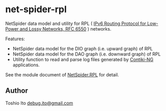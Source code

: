 # net-spider-rpl

NetSpider data model and utility for RPL ( [IPv6 Routing Protocol for Low-Power and Lossy Networks, RFC 6550](https://tools.ietf.org/html/rfc6550) ) networks.

Features:

- NetSpider data model for the DIO graph (i.e. upward graph) of RPL
- NetSpider data model for the DAO graph (i.e. downward graph) of RPL
- Utility function to read and parse log files generated by [Contiki-NG](http://contiki-ng.org/) applications.

See the module document of [NetSpider.RPL](https://hackage.haskell.org/package/net-spider-rpl/docs/NetSpider-RPL.html) for detail.

## Author

Toshio Ito <debug.ito@gmail.com>
